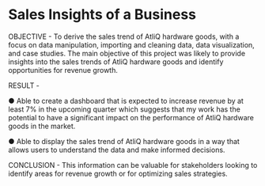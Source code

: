# Sales Insights of a Business

OBJECTIVE - To derive the sales trend of AtliQ hardware goods, with a focus on data manipulation, importing and cleaning data, data visualization, and case studies.                 The main objective of this project was likely to provide insights into the sales trends of AtliQ hardware goods and identify opportunities for revenue                   growth.

RESULT - 

● Able to create a dashboard that is expected to increase revenue by at least 7% in the upcoming quarter which suggests that my work has the potential to have a           significant impact on the performance of AtliQ hardware goods in the market.

● Able to display the sales trend of AtliQ hardware goods in a way that allows users to understand the data and make informed decisions. 

CONCLUSION - This information can be valuable for stakeholders looking to identify areas for revenue growth or for optimizing sales strategies.
